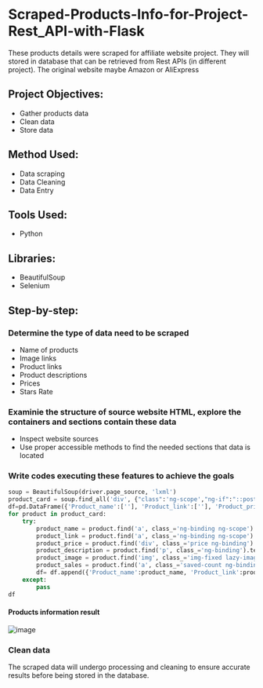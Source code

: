 # Scraped-Products-Info-for-Project-Rest_API-with-Flask
These products details were scraped for affiliate website project. They will stored in database that can be retrieved from Rest APIs (in different project). The original website maybe Amazon or AliExpress
## Project Objectives:
- Gather products data
- Clean data
- Store data
## Method Used:
- Data scraping
- Data Cleaning
- Data Entry
## Tools Used:
- Python
## Libraries:
- BeautifulSoup
- Selenium
## Step-by-step:
### Determine the type of data need to be scraped
- Name of products
- Image links
- Product links
- Product descriptions
- Prices
- Stars Rate
### Examinie the structure of source website HTML, explore the containers and sections contain these data
- Inspect website sources
- Use proper accessible methods to find the needed sections that data is located
### Write codes executing these features to achieve the goals
```python
soup = BeautifulSoup(driver.page_source, 'lxml')
product_card = soup.find_all('div', {"class":'ng-scope',"ng-if":"::post.type == 'post'"})
df=pd.DataFrame({'Product_name':[''], 'Product_link':[''], 'Product_price':[''], 'Product_description':[''], 'Product_image':[''], 'Product_sales':['']})
for product in product_card:
    try:
        product_name = product.find('a', class_='ng-binding ng-scope').text
        product_link = product.find('a', class_='ng-binding ng-scope').get('href')
        product_price = product.find('div', class_='price ng-binding').text
        product_description = product.find('p', class_='ng-binding').text
        product_image = product.find('img', class_='img-fixed lazy-image--handled').get('src')
        product_sales = product.find('a', class_='saved-count ng-binding').text
        df= df.append({'Product_name':product_name, 'Product_link':product_link, 'Product_price':product_price, 'Product_description':product_description,'Product_image':product_image,'Product_sales':product_sales }, ignore_index=True)
    except:
        pass
df
```
#### Products information result
![image](https://github.com/KeithDang1610/Scraped-Products_details-for-Project-Rest_API-with-Flask/assets/167521177/bfce2e97-5069-4ce0-aa23-1054cb99995f)

### Clean data
The scraped data will undergo processing and cleaning to ensure accurate results before being stored in the database.

